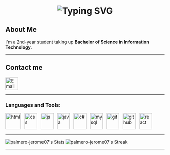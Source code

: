 <!-- Profile Header with Animated Typing -->
<h1 align="center">
  <img src="https://readme-typing-svg.herokuapp.com?font=Fira+Code&size=28&pause=1000&color=66ffcc&center=true&vCenter=true&width=600&lines=Hey%2C+I'm+Jerome!;Aspiring+Full+Stack+Developer;Always+learning" alt="Typing SVG" />
</h1>


##  About Me
I'm a 2nd-year student taking up **Bachelor of Science in Information Technology**.  

---

## Contact me
  <a href="mailto:jeromepalmero07@gmail.com">
     <img width="40" height="40" alt="Email" src="https://github.com/user-attachments/assets/6cca1d8c-ad03-40e9-af14-14e15e27b8ac" />  
  </a>
  
---

<h3 align="left">Languages and Tools:</h3>
<img width="49" height="50" alt="html" src="https://github.com/user-attachments/assets/e93bef62-d4a9-421c-b295-1b1505a3e248" /> &nbsp;
<img width="40" height="50" alt="css" src="https://github.com/user-attachments/assets/612e7902-978a-4a9c-b2b4-67b711383ac4" /> &nbsp;
<img width="40" height="50" alt="js" src="https://github.com/user-attachments/assets/8c0ac915-c694-4082-97b4-84425d93ebf0" /> &nbsp;
<img width="40" height="50" alt="java" src="https://github.com/user-attachments/assets/a020736e-4c5e-433c-a444-c92b5c5df179" /> &nbsp;
<img width="40" height="50" alt="c#" src="https://github.com/user-attachments/assets/3304e9c5-c4c6-43b5-8b35-bc07e6107ccb" /> &nbsp;
<img width="40" height="50" alt="mysql" src="https://github.com/user-attachments/assets/8d820ee5-4487-4e47-8bf3-4b8145b7dfa5" /> &nbsp;
<img width="40" height="50" alt="git" src="https://github.com/user-attachments/assets/c6561eba-b8fe-4277-a98b-fb8d8432b4e9" /> &nbsp;
<img width="40" height="50" alt="github" src="https://github.com/user-attachments/assets/4e2adaeb-8811-4d87-a373-594ca866ce6d" /> &nbsp;
<img width="40" height="50" alt="react" src="https://github.com/user-attachments/assets/547766f7-a672-412b-970b-d27d681d5288" /> &nbsp;


<!--
---
<p align="left"> <img src="https://komarev.com/ghpvc/?username=palmero-jerome07&label=Profile%20views&color=0e75b6&style=flat" alt="smoj" /> </p> -->

---

![palmero-jerome07's Stats](https://github-readme-stats.vercel.app/api?username=palmero-jerome07&theme=dark&show_icons=true&hide_border=false&count_private=true)
![palmero-jerome07's Streak](https://github-readme-streak-stats.herokuapp.com/?user=palmero-jerome07&theme=dark&hide_border=false)

---
